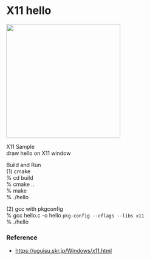 X11 hello
===============

<image src="https://raw.githubusercontent.com/ohwada/MAC_cpp_Samples/master/x11/libx11/hello/hello.png" width="300" /> <br/>

X11 Sample <br/>
draw hello on X11 window

Build and Run <br/>
(1) cmake <br/>
% cd build <br/>
% cmake .. <br/>
% make <br/>
% ./hello <br/>

(2) gcc with pkgconfig <br/>
% gcc hello.c -o hello `pkg-config --cflags --libs x11` <br/>
% ./hello <br/>
 

### Reference
- https://uguisu.skr.jp/Windows/x11.html

